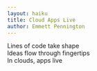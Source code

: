 ```yaml
---
layout: haiku
title: Cloud Apps Live
author: Emmett Pennington
---
```


Lines of code take shape<br>
Ideas flow through fingertips<br>
In clouds, apps live<br>
